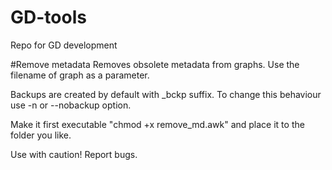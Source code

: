 # GD-tools
Repo for GD development

#Remove metadata
Removes obsolete metadata from graphs. Use the filename of graph as a parameter.

Backups are created by default with _bckp suffix.
To change this behaviour use -n or --nobackup option.

Make it first executable "chmod +x remove_md.awk" and place it to the folder you like.

Use with caution! Report bugs.
